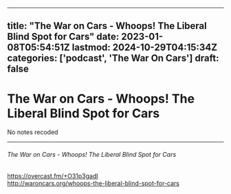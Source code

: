
---
title: "The War on Cars - Whoops! The Liberal Blind Spot for Cars"
date: 2023-01-08T05:54:51Z
lastmod: 2024-10-29T04:15:34Z
categories: ['podcast', 'The War On Cars']
draft: false
---


# The War on Cars - Whoops! The Liberal Blind Spot for Cars

No notes recoded
- - -
###### The War on Cars - Whoops! The Liberal Blind Spot for Cars

https://overcast.fm/+O31p3gadI  
http://waroncars.org/whoops-the-liberal-blind-spot-for-cars

<!-- #public #podcast #The War On Cars# -->

<!-- {BearID:F46572F1-B284-48D9-B306-D1D894999767-28016-00002D97F00492F0} -->
